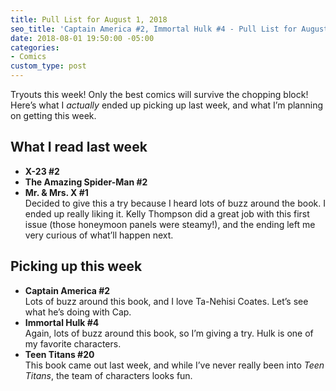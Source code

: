 ```yaml
---
title: Pull List for August 1, 2018
seo_title: 'Captain America #2, Immortal Hulk #4 - Pull List for August 1, 2018'
date: 2018-08-01 19:50:00 -05:00
categories:
- Comics
custom_type: post
---
```


Tryouts this week! Only the best comics will survive the chopping block! Here’s what I *actually* ended up picking up last week, and what I’m planning on getting this week.

## What I read last week

- **X-23 #2**
- **The Amazing Spider-Man #2**
- **Mr. & Mrs. X #1**  
Decided to give this a try because I heard lots of buzz around the book. I ended up really liking it. Kelly Thompson did a great job with this first issue (those honeymoon panels were steamy!), and the ending left me very curious of what’ll happen next.

## Picking up this week

- **Captain America #2**  
Lots of buzz around this book, and I love Ta-Nehisi Coates. Let’s see what he’s doing with Cap.
- **Immortal Hulk #4**  
Again, lots of buzz around this book, so I’m giving a try. Hulk is one of my favorite characters.
- **Teen Titans #20**  
This book came out last week, and while I’ve never really been into *Teen Titans*, the team of characters looks fun.
